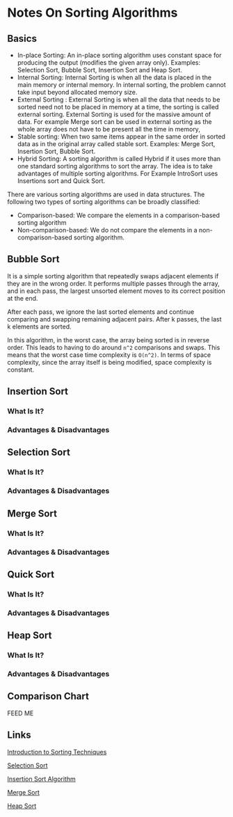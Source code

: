 # Notes On Sorting Algorithms

## Basics

- In-place Sorting: An in-place sorting algorithm uses constant space for producing the output (modifies the given array only). Examples: Selection Sort, Bubble Sort, Insertion Sort and Heap Sort.
- Internal Sorting: Internal Sorting is when all the data is placed in the main memory or internal memory. In internal sorting, the problem cannot take input beyond allocated memory size.
- External Sorting : External Sorting is when all the data that needs to be sorted need not to be placed in memory at a time, the sorting is called external sorting. External Sorting is used for the massive amount of data. For example Merge sort can be used in external sorting as the whole array does not have to be present all the time in memory,
- Stable sorting: When two same items appear in the same order in sorted data as in the original array called stable sort. Examples: Merge Sort, Insertion Sort, Bubble Sort.
- Hybrid Sorting: A sorting algorithm is called Hybrid if it uses more than one standard sorting algorithms to sort the array. The idea is to take advantages of multiple sorting algorithms. For Example IntroSort uses Insertions sort and Quick Sort.

There are various sorting algorithms are used in data structures. The following two types of sorting algorithms can be broadly classified:

- Comparison-based: We compare the elements in a comparison-based sorting algorithm
- Non-comparison-based: We do not compare the elements in a non-comparison-based sorting algorithm.

## Bubble Sort

It is a simple sorting algorithm that repeatedly swaps adjacent elements if they are in the wrong order. It performs multiple passes through the array, and in each pass, the largest unsorted element moves to its correct position at the end.

After each pass, we ignore the last sorted elements and continue comparing and swapping remaining adjacent pairs. After k passes, the last k elements are sorted.

In this algorithm, in the worst case, the array being sorted is in reverse order. This leads to having to do around `n^2` comparisons and swaps. This means that the worst case time complexity is `O(n^2)`. In terms of space complexity, since the array itself is being modified, space complexity is constant.

## Insertion Sort

### What Is It?

### Advantages & Disadvantages

## Selection Sort

### What Is It?

### Advantages & Disadvantages

## Merge Sort

### What Is It?

### Advantages & Disadvantages

## Quick Sort

### What Is It?

### Advantages & Disadvantages

## Heap Sort

### What Is It?

### Advantages & Disadvantages



## Comparison Chart

FEED ME

## Links

[Introduction to Sorting Techniques](https://www.geeksforgeeks.org/dsa/introduction-to-sorting-algorithm/)

[Selection Sort](https://www.geeksforgeeks.org/dsa/selection-sort-algorithm-2/)

[Insertion Sort Algorithm](https://www.geeksforgeeks.org/dsa/insertion-sort-algorithm/)

[Merge Sort](https://www.geeksforgeeks.org/dsa/merge-sort/)

[Heap Sort](https://www.geeksforgeeks.org/dsa/heap-sort/)